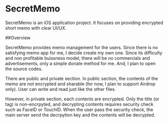 # SecretMemo

SecretMemo is an iOS application project.
It focuses on providing encrypted short memo with clear UI/UX.


##Overview

SecretMemo provides memo management for the users.
Since there is no satisfying memo app for me, I decide create my own one.
Since its difficulty and non profitable buissness model, there will be no commercials and advertisements, only a simple donate method for me.
And, I plan to open the source codes.

There are public and private section.
In public section, the contents of the memo are not encrypted and sharable (for now, I plan to support Airdrop only).
User can write and read just like the other files.

However, in private section, each contents are encrypted. 
Only the title (or tag) is non-encrpyted, and decrypting contents requires security check such as FaceID or TouchID.
When the user pass the security check, the main server send the decrpytion key and the contents will be decrypted.


